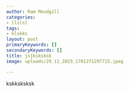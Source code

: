 ```yaml
---
author: Ram Moudgill
categories: 
- llslsl
tags: 
- klskks
layout: post
primaryKeywords: []
secondaryKeywords: []
title: jsjksksksk
image: uploads/29_11_2023_1701271297715.jpeg

---
```

  kskksksksk

